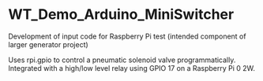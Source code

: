 # WT_Demo_Arduino_MiniSwitcher
Development of input code for Raspberry Pi test (intended component of larger generator project)

Uses rpi.gpio to control a pneumatic solenoid valve programmatically. 
Integrated with a high/low level relay using GPIO 17 on a Raspberry Pi 0 2W.
